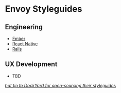 # Envoy Styleguides

## Engineering

+ [Ember](https://github.com/envoy/styleguides/blob/master/engineering/ember.md)
+ [React Native](https://github.com/envoy/styleguides/blob/master/engineering/react-native.md)
+ [Rails](https://github.com/envoy/styleguides/blob/master/engineering/rails.md)

## UX Development

+ TBD

*[hat tip to DockYard for open-sourcing their styleguides](github.com/dockYard/styleguides)*
